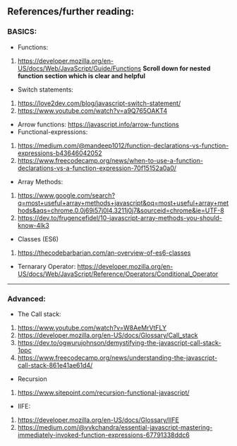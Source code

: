 ## References/further reading:

### BASICS:

- Functions:

1. https://developer.mozilla.org/en-US/docs/Web/JavaScript/Guide/Functions
   **Scroll down for nested function section which is clear and helpful**

- Switch statements:

1. https://love2dev.com/blog/javascript-switch-statement/
2. https://www.youtube.com/watch?v=a9Q765OAKT4

- Arrow functions: https://javascript.info/arrow-functions
- Functional-expressions:

1. https://medium.com/@mandeep1012/function-declarations-vs-function-expressions-b43646042052
2. https://www.freecodecamp.org/news/when-to-use-a-function-declarations-vs-a-function-expression-70f15152a0a0/

- Array Methods:

1. https://www.google.com/search?q=most+useful+array+methods+javascript&oq=most+useful+array+methods&aqs=chrome.0.0j69i57j0l4.3211j0j7&sourceid=chrome&ie=UTF-8
2. https://dev.to/frugencefidel/10-javascript-array-methods-you-should-know-4lk3

- Classes (ES6)

1. https://thecodebarbarian.com/an-overview-of-es6-classes

- Ternarary Operator:
  https://developer.mozilla.org/en-US/docs/Web/JavaScript/Reference/Operators/Conditional_Operator

---

### Advanced:

- The Call stack:

1. https://www.youtube.com/watch?v=W8AeMrVtFLY
2. https://developer.mozilla.org/en-US/docs/Glossary/Call_stack
3. https://dev.to/ogwurujohnson/demystifying-the-javascript-call-stack-1ppc
4. https://www.freecodecamp.org/news/understanding-the-javascript-call-stack-861e41ae61d4/

- Recursion

1. https://www.sitepoint.com/recursion-functional-javascript/

- IIFE:

1. https://developer.mozilla.org/en-US/docs/Glossary/IIFE
2. https://medium.com/@vvkchandra/essential-javascript-mastering-immediately-invoked-function-expressions-67791338ddc6

